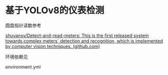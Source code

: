 # 基于YOLOv8的仪表检测

圆盘指针读数参考

[shuyansy/Detect-and-read-meters: This is the first released system towards complex meters` detection and recognition, which is implemented by computer vision techniques. (github.com)](https://github.com/shuyansy/Detect-and-read-meters)

环境依赖见

environment.yml

